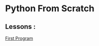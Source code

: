 # Python From Scratch

## Lessons :

[First Program](https://github.com/Shubham-Bhoite/Python-Programming/blob/main/Lessons/FirstProgram.py)
